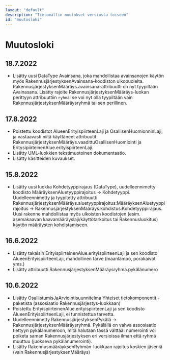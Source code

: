 ```yaml
---
layout: "default"
description: "Tietomallin muutokset versiosta toiseen"
id: "muutosloki"
---
```

# Muutosloki

## 18.7.2022
* Lisätty uusi DataType Avainsana, joka mahdollistaa avainsanojen käytön myös RakennusjärjestyksenAvainsana-koodiston ulkopuolelta. RakennusjärjestyksenMääräys.avainsana-attribuutti on nyt tyypiltään Avainasana. Lisätty rajoite RakennusjärjestyksenMääräys-luokan perittyyn attribuuttiin ```ryhmä```: se voi nyt olla tyypiltään vain RakennusjärjestyksenMääräysryhmä tai sen perillinen.

## 17.8.2022
* Poistettu koodistot AlueenErityispiirteenLaji ja OsallisenHuomionninLaji, ja vastaavasti niitä käyttäneet attribuutit RakennusjärjestyksenMääräys.vaadittuOsallisenHuomiointi ja EritysipiirteinenAlue.erityispiirteenLaji.
* Lisätty UML-luokkien tekstimuotoinen dokumentaatio.
* Lisätty käsitteiden kuvaukset.

## 15.8.2022
* Lisätty uusi luokka Kohdetyyppirajaus (DataType), uudelleennimetty koodisto MääräyksenAluetyyppirajoitus -> Kohdetyyppi. Uudelleennimetty ja tyypitetty attribuutti RakennusjärjestyksenMääräys.aluetyyppirajoitus:MääräyksenAluetyyppirajoitus -> RakennusjärjestyksenMääräys.kohdistus:Kohdetyyppirajaus. Uusi rakenne mahdollistaa myös ulkoisten koodistojen (esim. asemakaavan kaavamääräyslaji/käyttötarkoitus tai Rakennusluokitus) käytön määräysten kohdistamiseen.

## 16.6.2022
* Lisätty takaisin ErityispiirteinenAlue.erityispiirteenLaji ja sen koodisto AlueenErityispiirteenLaji, mahdollinen tarve (maanlämpö, porakaivot yms.)
* Lisätty attribuutti RakennusjärjestyksenMääräysryhmä.pykälänumero

## 10.6.2022

* Lisätty OsallistumisJaArviointisuunnitelma Yhteiset tietokomponentit -paketista (assosiaatio Rakennusjärjestys-luokkaan)
* Poistettu ErityispiirteinenAlue.erityispiirteenLaji ja sen koodisto AlueenErityispiirteenLaji, ei tunnistettua tarvetta.
* Uudelleennimetty RakennusjärjestyksenPykälä -> RakennusjärjestyksenMääräysryhmä. Pykälällä on vahva assosiaatio tiettyyn pykälänumeroon, mitä halutaan tässä välttää: numerointi voi poiketa saman Rakennusjärjestyksen eri versioissa ilman että ryhmä muuttuu (juokseva pykälänumerointi).
* Lisätty RakennusmääräyksenRyhmän-luokkaan rajoitus koskien jäseniä (vain RakennusjärjestyksenMääräys)